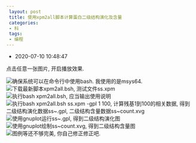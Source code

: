 ```yaml
---
 layout: post
 title: 使用xpm2all脚本计算蛋白二级结构演化及含量
 categories:
 - 科
 tags:
 - 编程
---
```


- 2020-07-10 10:48:47

点击任意一张图片, 开启播放效果.

![确保系统可以在命令行中使用bash. 我使用的是<code>msys64</code>.](https://jerkwin.github.io/pic/xpmss_1.png)
![下载最新脚本<a href="https://jerkwin.github.io/gmxtool/">xpm2all.bsh</a>, 测试文件<a href="https://jerkwin.github.io/gmxtool/">ss.xpm</a>](https://jerkwin.github.io/pic/xpmss_2.png)
![执行<code>bash xpm2all.bsh</code>, 应当输出使用说明](https://jerkwin.github.io/pic/xpmss_3.png)
![执行<code>bash xpm2all.bsh ss.xpm -gpl 1 100</code>, 计算残基1到100的相关数据, 得到二级结构演化数据<code>ss~.gpl</code>, 二级结构含量数据<code>ss~count.xvg</code>](https://jerkwin.github.io/pic/xpmss_4.png)
![使用<code>gnuplot</code>运行<code>ss~.gpl</code>, 得到二级结构演化图](https://jerkwin.github.io/pic/xpmss_5.png)
![使用<code>gnuplot</code>绘制<code>ss~count.xvg</code>, 得到二级结构含量图](https://jerkwin.github.io/pic/xpmss_6.png)
![图例等还不够完美, 你自己修正修正吧.](https://jerkwin.github.io/pic/xpmss_7.png)
